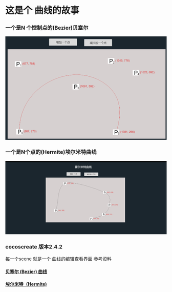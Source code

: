 # 这是个 曲线的故事
### 一个是N 个控制点的(Bezier)贝塞尔   

![Image text](./bes.png)

### 一个是N个点的(Hermite)埃尔米特曲线
![Image text](./hermite.png)
### cocoscreate 版本2.4.2
每一个scene 就是一个 曲线的编辑查看界面
参考资料
#### [贝塞尔 (Bezier) 曲线](https://zh.wikipedia.org/wiki/%E8%B2%9D%E8%8C%B2%E6%9B%B2%E7%B7%9A) 

#### [埃尔米特（Hermite)](http://www.tangrui.net/2006/algorithm-and-implementation-of-hermite-curve.html)



